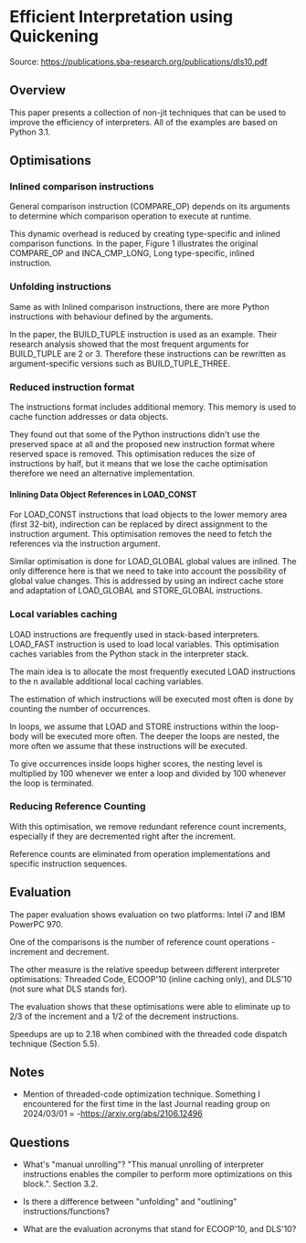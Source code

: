# Efficient Interpretation using Quickening

Source: https://publications.sba-research.org/publications/dls10.pdf

## Overview

This paper presents a collection of non-jit techniques that can be used to improve the efficiency of interpreters. All of the examples are based on Python 3.1.

##  Optimisations

### Inlined comparison instructions

General comparison instruction (COMPARE_OP) depends on its arguments to determine which comparison operation to execute at runtime. 

This dynamic overhead is reduced by creating type-specific and inlined comparison functions. In the paper, Figure 1 illustrates the original COMPARE_OP and INCA_CMP_LONG, Long type-specific, inlined instruction.


### Unfolding instructions

Same as with Inlined comparison instructions, there are more Python instructions with behaviour defined by the arguments.

In the paper, the BUILD_TUPLE instruction is used as an example.
Their research analysis showed that the most frequent arguments for BUILD_TUPLE are 2 or 3. Therefore these instructions can be rewritten as argument-specific versions such as BUILD_TUPLE_THREE.


### Reduced instruction format

The instructions format includes additional memory. This memory is used to cache function addresses or data objects.  

They found out that some of the Python instructions didn't use the preserved space at all and the proposed new instruction format where reserved space is removed. This optimisation reduces the size of instructions by half, but it means that we lose the cache optimisation therefore we need an alternative implementation.

#### Inlining Data Object References in LOAD_CONST

For LOAD_CONST instructions that load objects to the lower memory area (first 32-bit), indirection can be replaced by direct assignment to the instruction argument. This optimisation removes the need to fetch the references via the instruction argument.

Similar optimisation is done for LOAD_GLOBAL global values are inlined. The only difference here is that we need to take into account the possibility of global value changes. This is addressed by using an indirect cache store and adaptation of LOAD_GLOBAL and STORE_GLOBAL instructions.


### Local variables caching

LOAD instructions are frequently used in stack-based interpreters.
LOAD_FAST instruction is used to load local variables. 
This optimisation caches variables from the Python stack in the interpreter stack. 

The main idea is to allocate the most frequently executed LOAD instructions to the n available additional local caching variables.

The estimation of which instructions will be executed most often is done by counting the number of occurrences.

In loops, we assume that LOAD and STORE instructions within the loop-body will be executed more often. The deeper the loops are nested, the more often we assume that these instructions will be executed.

To give occurrences inside loops higher scores, the nesting level is multiplied by 100 whenever we enter a loop and divided by 100 whenever the loop is terminated.


### Reducing Reference Counting 

With this optimisation, we remove redundant reference count increments, especially if they are decremented right after the increment.

Reference counts are eliminated from operation implementations and specific instruction sequences.


## Evaluation

The paper evaluation shows evaluation on two platforms: Intel i7 and IBM PowerPC 970.

One of the comparisons is the number of reference count operations - increment and decrement.

The other measure is the relative speedup between different interpreter optimisations: Threaded Code, ECOOP'10 (inline caching only), and DLS'10 (not sure what DLS stands for).

The evaluation shows that these optimisations were able to eliminate up to 2/3 of the increment and a 1/2 of the decrement instructions. 

Speedups are up to 2.18 when combined with the threaded code dispatch technique (Section 5.5).

## Notes

- Mention of threaded-code optimization technique. Something I encountered for the first time in the last Journal reading group on 2024/03/01 = -https://arxiv.org/abs/2106.12496

## Questions

- What's "manual unrolling"? "This manual unrolling of interpreter instructions enables the compiler to perform more optimizations on this block.". Section 3.2.

- Is there a difference between "unfolding" and "outlining" instructions/functions?

- What are the evaluation acronyms that stand for ECOOP'10, and DLS'10?
